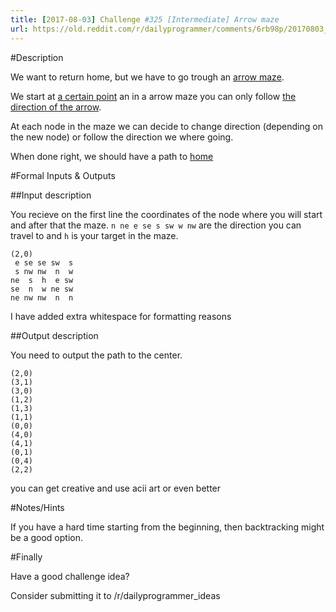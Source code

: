 ```yaml
---
title: [2017-08-03] Challenge #325 [Intermediate] Arrow maze
url: https://old.reddit.com/r/dailyprogrammer/comments/6rb98p/20170803_challenge_325_intermediate_arrow_maze/
---
```


#Description

We want to return home, but we have to go trough an [arrow maze](http://imgur.com/TjYhSB4).

We start at [a certain point](http://imgur.com/QTxERGr) an in a arrow maze you can only follow [the direction of the arrow](http://imgur.com/a097dDJ).

At each node in the maze we can decide to change direction (depending on the new node) or follow the direction we where going.

When done right, we should have a path to [home](http://imgur.com/UqD5Brf) 

#Formal Inputs & Outputs

##Input description

You recieve on the first line the coordinates of the node where you will start and after that the maze.
`n ne e se s sw w nw` are the direction you can travel to and `h` is your target in the maze.

    (2,0)
     e se se sw  s
     s nw nw  n  w
    ne  s  h  e sw
    se  n  w ne sw
    ne nw nw  n  n

I have added extra whitespace for formatting reasons

##Output description

You need to output the path to the center.

    (2,0)
    (3,1)
    (3,0)
    (1,2)
    (1,3)
    (1,1)
    (0,0)
    (4,0)
    (4,1)
    (0,1)
    (0,4)
    (2,2)

you can get creative and use acii art or even better

#Notes/Hints

If you have a hard time starting from the beginning, then backtracking might be a good option.

#Finally

Have a good challenge idea?

Consider submitting it to /r/dailyprogrammer_ideas